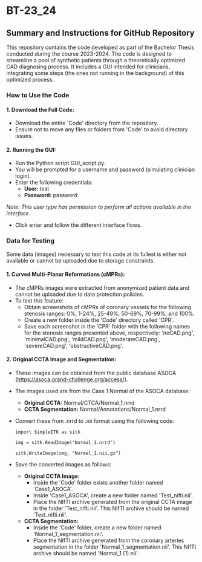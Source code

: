 # BT-23_24

## Summary and Instructions for GitHub Repository
This repository contains the code developed as part of the Bachelor Thesis conducted during the course 2023-2024. The code is designed to streamline a pool of synthetic patients through a theoretically optimized CAD diagnosing process. It includes a GUI intended for clinicians, integrating some steps (the ones not running in the background) of this optimized process.

### How to Use the Code
#### 1. Download the Full Code:
- Download the entire 'Code' directory from the repository.
- Ensure not to move any files or folders from 'Code' to avoid directory issues.

#### 2. Running the GUI:
- Run the Python script GUI_script.py.
- You will be prompted for a username and password (simulating clinician login).
- Enter the following credentials:
  - **User:** test
  - **Password:** password

*Note: This user type has permission to perform all actions available in the interface.*
- Click enter and follow the different interface flows.

### Data for Testing
Some data (images) necessary to test this code at its fullest is either not available or cannot be uploaded due to storage constraints.
#### 1. Curved Multi-Planar Reformations (cMPRs):
- The cMPRs images were extracted from anonymized patient data and cannot be uploaded due to data protection policies.
- To test this feature:
  - Obtain screenshots of cMPRs of coronary vessels for the following stenosis ranges: 0%, 1-24%, 25-49%, 50-69%, 70-99%, and 100%.
  - Create a new folder inside the 'Code' directory called 'CPR'.
  - Save each screenshot in the 'CPR' folder with the following names for the stenosis ranges presented above, respectively: 'noCAD.png', 'minimalCAD.png', 'mildCAD.png', 'moderateCAD.png', 'severeCAD.png', 'obstructiveCAD.png'.

#### 2. Original CCTA Image and Segmentation:
- These images can be obtained from the public database ASOCA (https://asoca.grand-challenge.org/access/).
- The images used are from the Case 1 Normal of the ASOCA database:
  - **Original CCTA:** Normal/CTCA/Normal_1.nrrd
  - **CCTA Segmentation:** Normal/Annotations/Normal_1.nrrd
- Convert these from .nrrd to .nii format using the following code:

      import SimpleITK as sitk
      
      img = sitk.ReadImage("Normal_1.nrrd")
      
      sitk.WriteImage(img, "Normal_1.nii.gz")

- Save the converted images as follows:
  - **Original CCTA Image:**
    - Inside the 'Code' folder exists another folder named 'Case1_ASOCA'.
    - Inside 'Case1_ASOCA', create a new folder named 'Test_nifti.nii'.
    - Place the NIfTI archive generated from the original CCTA image in the folder 'Test_nifti.nii'. This NIfTI archive should be named 'Test_nifti.nii'.
  - **CCTA Segmentation:**
    - Inside the 'Code' folder, create a new folder named 'Normal_1_segmentation.nii'.
    - Place the NIfTI archive generated from the coronary arteries segmentation in the folder 'Normal_1_segmentation.nii'. This NIfTI archive should be named 'Normal_1 (1).nii'.
